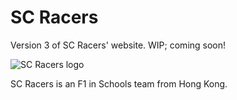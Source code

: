 # SC Racers

Version 3 of SC Racers' website. WIP; coming soon!

![SC Racers logo](http://i.imgur.com/CkYE5Ss.png)

SC Racers is an F1 in Schools team from Hong Kong.
